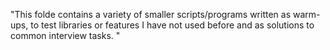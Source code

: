 "This folde contains a variety of smaller scripts/programs written as warm-ups, to test libraries or features I have not used before and as solutions to common interview tasks. " 
